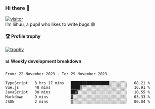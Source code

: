 ### Hi there 👋
[![visitor](https://visitor-badge.glitch.me/badge?page_id=liihuu&right_color=blue)](https://github.com/liihuu)<br>
I’m liihuu, a pupil who likes to write bugs.😄


#### 🏆 Profile trophy
[![trophy](https://github-profile-trophy.vercel.app?username=liihuu&margin-w=16&margin-h=16&rank=-C,-B)](https://github.com/liihuu)


#### 📊 Weekly development breakdown
<!--START_SECTION:waka-->

```txt
From: 22 November 2023 - To: 29 November 2023

TypeScript   3 hrs 17 mins   █████████████████░░░░░░░░   68.21 %
Vue.js       48 mins         ████▒░░░░░░░░░░░░░░░░░░░░   16.91 %
JavaScript   30 mins         ██▓░░░░░░░░░░░░░░░░░░░░░░   10.55 %
Markdown     9 mins          ▓░░░░░░░░░░░░░░░░░░░░░░░░   03.33 %
JSON         2 mins          ▒░░░░░░░░░░░░░░░░░░░░░░░░   00.84 %
```

<!--END_SECTION:waka-->

<!--
**liihuu/liihuu** is a ✨ _special_ ✨ repository because its `README.md` (this file) appears on your GitHub profile.

Here are some ideas to get you started:

- 🔭 I’m currently working on ...
- 🌱 I’m currently learning ...
- 👯 I’m looking to collaborate on ...
- 🤔 I’m looking for help with ...
- 💬 Ask me about ...
- 📫 How to reach me: ...
- 😄 Pronouns: ...
- ⚡ Fun fact: ...
-->

